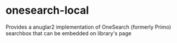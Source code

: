 # onesearch-local
Provides a anuglar2 implementation of OneSearch (formerly Primo) searchbox that can be embedded on library's page
